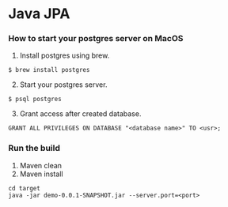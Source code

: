 # Java JPA


### How to start your postgres server on MacOS

1. Install postgres using brew.
```aidl
$ brew install postgres
```
2. Start your postgres server.
```aidl
$ psql postgres
```
3. Grant access after created database.
```aidl
GRANT ALL PRIVILEGES ON DATABASE "<database name>" TO <usr>;
```

### Run the build
1. Maven clean
2. Maven install
```aidl
cd target
java -jar demo-0.0.1-SNAPSHOT.jar --server.port=<port>
```